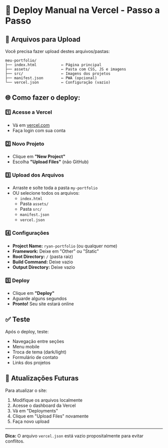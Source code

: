# 🚀 Deploy Manual na Vercel - Passo a Passo

## 📁 Arquivos para Upload

Você precisa fazer upload destes arquivos/pastas:

```
meu-portfolio/
├── index.html           ← Página principal
├── assets/              ← Pasta com CSS, JS e imagens
├── src/                 ← Imagens dos projetos
├── manifest.json        ← PWA (opcional)
└── vercel.json          ← Configuração (vazio)
```

## 🌐 Como fazer o deploy:

### 1️⃣ Acesse a Vercel
- Vá em [vercel.com](https://vercel.com)
- Faça login com sua conta

### 2️⃣ Novo Projeto
- Clique em **"New Project"**
- Escolha **"Upload Files"** (não GitHub)

### 3️⃣ Upload dos Arquivos
- Arraste e solte toda a pasta `my-portfolio`
- OU selecione todos os arquivos:
  - `index.html`
  - Pasta `assets/`
  - Pasta `src/`
  - `manifest.json`
  - `vercel.json`

### 4️⃣ Configurações
- **Project Name:** `ryan-portfolio` (ou qualquer nome)
- **Framework:** Deixe em "Other" ou "Static"
- **Root Directory:** `/` (pasta raiz)
- **Build Command:** Deixe vazio
- **Output Directory:** Deixe vazio

### 5️⃣ Deploy
- Clique em **"Deploy"**
- Aguarde alguns segundos
- **Pronto!** Seu site estará online

## ✅ Teste
Após o deploy, teste:
- Navegação entre seções
- Menu mobile
- Troca de tema (dark/light)
- Formulário de contato
- Links dos projetos

## 🔄 Atualizações Futuras
Para atualizar o site:
1. Modifique os arquivos localmente
2. Acesse o dashboard da Vercel
3. Vá em "Deployments"
4. Clique em "Upload Files" novamente
5. Faça novo upload

---

**Dica:** O arquivo `vercel.json` está vazio propositalmente para evitar conflitos.
